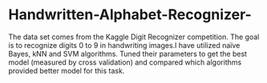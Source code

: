 # Handwritten-Alphabet-Recognizer-
The data set comes from the Kaggle Digit Recognizer competition. The goal is to recognize digits 0 to 9 in handwriting images.I have utilized naïve Bayes, kNN and SVM algorithms. Tuned their parameters to get the best model (measured by cross validation) and compared which algorithms provided better model for this task.


